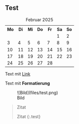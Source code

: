 ## Test

<table class="month">
<caption>Februar 2025</caption>
<tr><th>Mo</th><th>Di</th><th>Mi</th><th>Do</th><th>Fr</th><th class="h2">Sa</th><th class="h1">So</th></tr>
<tr><td></td><td></td><td></td><td></td><td></td><td class="h2">1</td><td class="h1">2</td></tr>
<tr><td>3</td><td>4</td><td>5</td><td>6</td><td>7</td><td class="h2">8</td><td class="h1">9</td></tr>
<tr><td>10</td><td>11</td><td>12</td><td>13</td><td>14</td><td class="h2">15</td><td class="h1">16</td></tr>
<tr><td>17</td><td>18</td><td>19</td><td>20</td><td>21</td><td class="h2">22</td><td class="h1">23</td></tr>
<tr><td>24</td><td>25</td><td>26</td><td>27</td><td>28</td><td></td><td></td></tr>
</table>

Text mit [Link](index.md)

Text mit **Formatierung**

<figure markdown="1">
![Bild](files/test.png)
<figcaption>Bild</figcaption>
</figure>

<!--TODO: Bild mit Link auf Großformat, Gallerie, width="", height=""-->

> Zitat
>
> Zitat
{:.test}

<!--TODO: verschiedene Klassen mit jeweiligem Stil: tagebuch, text, brief-->

